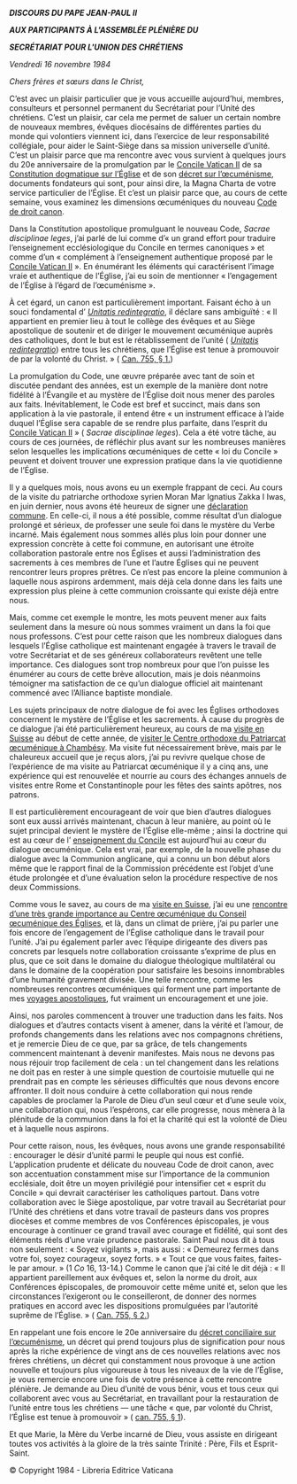 ***DISCOURS DU PAPE JEAN-PAUL II***

***AUX PARTICIPANTS À L'ASSEMBLÉE PLÉNIÈRE DU***

***SECRÉTARIAT POUR L'UNION DES CHRÉTIENS***

*Vendredi 16 novembre 1984*

*Chers frères et sœurs dans le Christ,*

C’est avec un plaisir particulier que je vous accueille aujourd’hui, membres, consulteurs et personnel permanent du Secrétariat pour l’Unité des chrétiens. C’est un plaisir, car cela me permet de saluer un certain nombre de nouveaux membres, évêques diocésains de différentes parties du monde qui volontiers viennent ici, dans l’exercice de leur responsabilité collégiale, pour aider le Saint-Siège dans sa mission universelle d’unité. C’est un plaisir parce que ma rencontre avec vous survient à quelques jours du 20e anniversaire de la promulgation par le [Concile Vatican II](http://www.vatican.va/archive/hist_councils/ii_vatican_council/index_fr.htm) de sa [Constitution dogmatique sur l’Église](http://www.vatican.va/archive/hist_councils/ii_vatican_council/documents/vat-ii_const_19641121_lumen-gentium_fr.html) et de son [décret sur l’œcuménisme](http://www.vatican.va/archive/hist_councils/ii_vatican_council/documents/vat-ii_decree_19641121_unitatis-redintegratio_fr.html), documents fondateurs qui sont, pour ainsi dire, la Magna Charta de votre service particulier de l’Église. Et c’est un plaisir parce que, au cours de cette semaine, vous examinez les dimensions œcuméniques du nouveau [Code de droit canon](http://www.vatican.va/archive/FRA0037/_INDEX.HTM).

Dans la Constitution apostolique promulguant le nouveau Code, *Sacrae disciplinae leges*, j’ai parlé de lui comme d’« un grand effort pour traduire l’enseignement ecclésiologique du Concile en termes canoniques » et comme d’un « complément à l’enseignement authentique proposé par le [Concile Vatican II](http://www.vatican.va/archive/hist_councils/ii_vatican_council/index_fr.htm) ». En énumérant les éléments qui caractérisent l’image vraie et authentique de l’Église, j’ai eu soin de mentionner « l’engagement de l’Église à l’égard de l’œcuménisme ».

À cet égard, un canon est particulièrement important. Faisant écho à un souci fondamental d’ *[Unitatis redintegratio](http://localhost/archive/hist_councils/ii_vatican_council/documents/vat-ii_decree_19641121_unitatis-redintegratio_fr.html)*, il déclare sans ambiguïté : « Il appartient en premier lieu à tout le collège des évêques et au Siège apostolique de soutenir et de diriger le mouvement œcuménique auprès des catholiques, dont le but est le rétablissement de l’unité ( *[Unitatis redintegratio](http://localhost/archive/hist_councils/ii_vatican_council/documents/vat-ii_decree_19641121_unitatis-redintegratio_fr.html)*) entre tous les chrétiens, que l’Église est tenue à promouvoir de par la volonté du Christ. » ( [Can. 755, § 1.](http://www.vatican.va/archive/FRA0037/__P2F.HTM))

La promulgation du Code, une œuvre préparée avec tant de soin et discutée pendant des années, est un exemple de la manière dont notre fidélité à l’Évangile et au mystère de l’Église doit nous mener des paroles aux faits. Inévitablement, le Code est bref et succinct, mais dans son application à la vie pastorale, il entend être « un instrument efficace à l’aide duquel l’Église sera capable de se rendre plus parfaite, dans l’esprit du [Concile Vatican II](http://www.vatican.va/archive/hist_councils/ii_vatican_council/index_fr.htm) » ( *Sacrae disciplinae leges*). Cela a été votre tâche, au cours de ces journées, de réfléchir plus avant sur les nombreuses manières selon lesquelles les implications œcuméniques de cette « loi du Concile » peuvent et doivent trouver une expression pratique dans la vie quotidienne de l’Église.

Il y a quelques mois, nous avons eu un exemple frappant de ceci. Au cours de la visite du patriarche orthodoxe syrien Moran Mar Ignatius Zakka I Iwas, en juin dernier, nous avons été heureux de signer une [déclaration commune](http://www.vatican.va/holy_father/john_paul_ii/speeches/1984/june/documents/hf_jp-ii_spe_19840623_jp-ii-zakka-i_fr.html). En celle-ci, il nous a été possible, comme résultat d’un dialogue prolongé et sérieux, de professer une seule foi dans le mystère du Verbe incarné. Mais également nous sommes allés plus loin pour donner une expression concrète à cette foi commune, en autorisant une étroite collaboration pastorale entre nos Églises et aussi l’administration des sacrements à ces membres de l’une et l’autre Églises qui ne peuvent rencontrer leurs propres prêtres. Ce n’est pas encore la pleine communion à laquelle nous aspirons ardemment, mais déjà cela donne dans les faits une expression plus pleine à cette communion croissante qui existe déjà entre nous.

Mais, comme cet exemple le montre, les mots peuvent mener aux faits seulement dans la mesure où nous sommes vraiment un dans la foi que nous professons. C’est pour cette raison que les nombreux dialogues dans lesquels l’Église catholique est maintenant engagée à travers le travail de votre Secrétariat et de ses généreux collaborateurs revêtent une telle importance. Ces dialogues sont trop nombreux pour que l’on puisse les énumérer au cours de cette brève allocution, mais je dois néanmoins témoigner ma satisfaction de ce qu’un dialogue officiel ait maintenant commencé avec l’Alliance baptiste mondiale.

Les sujets principaux de notre dialogue de foi avec les Églises orthodoxes concernent le mystère de l’Église et les sacrements. À cause du progrès de ce dialogue j’ai été particulièrement heureux, au cours de ma [visite en Suisse](http://www.vatican.va/holy_father/john_paul_ii/travels/sub_index1984/trav_svizzera_fr.htm) au début de cette année, de [visiter le Centre orthodoxe du Patriarcat œcuménique à Chambésy](http://www.vatican.va/holy_father/john_paul_ii/speeches/1984/june/documents/hf_jp-ii_spe_19840612_centro-ortodosso_fr.html). Ma visite fut nécessairement brève, mais par le chaleureux accueil que je reçus alors, j’ai pu revivre quelque chose de l’expérience de ma visite au Patriarcat œcuménique il y a cinq ans, une expérience qui est renouvelée et nourrie au cours des échanges annuels de visites entre Rome et Constantinople pour les fêtes des saints apôtres, nos patrons.

Il est particulièrement encourageant de voir que bien d’autres dialogues sont eux aussi arrivés maintenant, chacun à leur manière, au point où le sujet principal devient le mystère de l’Église elle-même ; ainsi la doctrine qui est au cœur de l’ [enseignement du Concile](http://www.vatican.va/archive/hist_councils/ii_vatican_council/index_fr.htm) est aujourd’hui au cœur du dialogue œcuménique. Cela est vrai, par exemple, de la nouvelle phase du dialogue avec la Communion anglicane, qui a connu un bon début alors même que le rapport final de la Commission précédente est l’objet d’une étude prolongée et d’une évaluation selon la procédure respective de nos deux Commissions.

Comme vous le savez, au cours de ma [visite en Suisse](http://www.vatican.va/holy_father/john_paul_ii/travels/sub_index1984/trav_svizzera_fr.htm), j’ai eu une [rencontre d’une très grande importance au Centre œcuménique du Conseil œcuménique des Églises](http://www.vatican.va/holy_father/john_paul_ii/speeches/1984/june/documents/hf_jp-ii_spe_19840612_cons-ecumenico-chiese_fr.html), et là, dans un climat de prière, j’ai pu parler une fois encore de l’engagement de l’Église catholique dans le travail pour l’unité. J’ai pu également parler avec l’équipe dirigeante des divers pas concrets par lesquels notre collaboration croissante s’exprime de plus en plus, que ce soit dans le domaine du dialogue théologique multilatéral ou dans le domaine de la coopération pour satisfaire les besoins innombrables d’une humanité gravement divisée. Une telle rencontre, comme les nombreuses rencontres œcuméniques qui forment une part importante de mes [voyages apostoliques](http://www.vatican.va/holy_father/john_paul_ii/travels/index_fr.htm), fut vraiment un encouragement et une joie.

Ainsi, nos paroles commencent à trouver une traduction dans les faits. Nos dialogues et d’autres contacts visent à amener, dans la vérité et l’amour, de profonds changements dans les relations avec nos compagnons chrétiens, et je remercie Dieu de ce que, par sa grâce, de tels changements commencent maintenant à devenir manifestes. Mais nous ne devons pas nous réjouir trop facilement de cela : un tel changement dans les relations ne doit pas en rester à une simple question de courtoisie mutuelle qui ne prendrait pas en compte les sérieuses difficultés que nous devons encore affronter. Il doit nous conduire à cette collaboration qui nous rende capables de proclamer la Parole de Dieu d’un seul cœur et d’une seule voix, une collaboration qui, nous l’espérons, car elle progresse, nous mènera à la plénitude de la communion dans la foi et la charité qui est la volonté de Dieu et à laquelle nous aspirons.

Pour cette raison, nous, les évêques, nous avons une grande responsabilité : encourager le désir d’unité parmi le peuple qui nous est confié. L’application prudente et délicate du nouveau Code de droit canon, avec son accentuation constamment mise sur l’importance de la communion ecclésiale, doit être un moyen privilégié pour intensifier cet « esprit du Concile » qui devrait caractériser les catholiques partout. Dans votre collaboration avec le Siège apostolique, par votre travail au Secrétariat pour l’Unité des chrétiens et dans votre travail de pasteurs dans vos propres diocèses et comme membres de vos Conférences épiscopales, je vous encourage à continuer ce grand travail avec courage et fidélité, qui sont des éléments réels d’une vraie prudence pastorale. Saint Paul nous dit à tous non seulement : « Soyez vigilants », mais aussi : « Demeurez fermes dans votre foi, soyez courageux, soyez forts. » « Tout ce que vous faites, faites-le par amour. » (1 *Co* 16, 13-14.) Comme le canon que j’ai cité le dit déjà : « Il appartient pareillement aux évêques et, selon la norme du droit, aux Conférences épiscopales, de promouvoir cette même unité et, selon que les circonstances l’exigeront ou le conseilleront, de donner des normes pratiques en accord avec les dispositions promulguées par l’autorité suprême de l’Église. » ( [Can. 755, § 2.](http://www.vatican.va/archive/FRA0037/__P2F.HTM))

En rappelant une fois encore le 20e anniversaire du [décret conciliaire sur l’œcuménisme](http://www.vatican.va/archive/hist_councils/ii_vatican_council/documents/vat-ii_decree_19641121_unitatis-redintegratio_fr.html), un décret qui prend toujours plus de signification pour nous après la riche expérience de vingt ans de ces nouvelles relations avec nos frères chrétiens, un décret qui constamment nous provoque à une action nouvelle et toujours plus vigoureuse à tous les niveaux de la vie de l’Église, je vous remercie encore une fois de votre présence à cette rencontre plénière. Je demande au Dieu d’unité de vous bénir, vous et tous ceux qui collaborent avec vous au Secrétariat, en travaillant pour la restauration de l’unité entre tous les chrétiens — une tâche « que, par volonté du Christ, l’Église est tenue à promouvoir » ( [can. 755, § 1](http://www.vatican.va/archive/FRA0037/__P2F.HTM)).

Et que Marie, la Mère du Verbe incarné de Dieu, vous assiste en dirigeant toutes vos activités à la gloire de la très sainte Trinité : Père, Fils et Esprit-Saint.

© Copyright 1984 - Libreria Editrice Vaticana